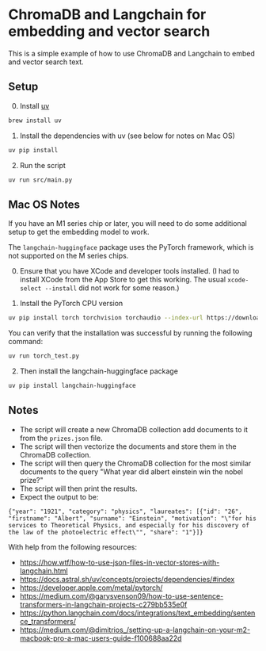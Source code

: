 # ChromaDB and Langchain for embedding and vector search

This is a simple example of how to use ChromaDB and Langchain to embed and vector search text.

## Setup

0. Install [uv](https://docs.astral.sh/uv/)

```bash
brew install uv
```

1. Install the dependencies with uv (see below for notes on Mac OS)

```bash
uv pip install
```

2. Run the script

```bash
uv run src/main.py
```

## Mac OS Notes

If you have an M1 series chip or later, you will need to do some additional setup to get the embedding model to work.

The `langchain-huggingface` package uses the PyTorch framework, which is not supported on the M series chips.

0. Ensure that you have XCode and developer tools installed. (I had to install XCode from the App Store to get this working. The usual `xcode-select --install` did not work for some reason.)

1. Install the PyTorch CPU version

```bash
uv pip install torch torchvision torchaudio --index-url https://download.pytorch.org/whl/nightly/cpu
```

You can verify that the installation was successful by running the following command:

```bash
uv run torch_test.py
```

2. Then install the langchain-huggingface package

```bash
uv pip install langchain-huggingface
```


## Notes

- The script will create a new ChromaDB collection add documents to it from the `prizes.json` file.
- The script will then vectorize the documents and store them in the ChromaDB collection.
- The script will then query the ChromaDB collection for the most similar documents to the query "What year did albert einstein win the nobel prize?"
- The script will then print the results.
- Expect the output to be:

```
{"year": "1921", "category": "physics", "laureates": [{"id": "26", "firstname": "Albert", "surname": "Einstein", "motivation": "\"for his services to Theoretical Physics, and especially for his discovery of the law of the photoelectric effect\"", "share": "1"}]}
```

With help from the following resources:

- https://how.wtf/how-to-use-json-files-in-vector-stores-with-langchain.html
- https://docs.astral.sh/uv/concepts/projects/dependencies/#index
- https://developer.apple.com/metal/pytorch/
- https://medium.com/@garysvenson09/how-to-use-sentence-transformers-in-langchain-projects-c279bb535e0f
- https://python.langchain.com/docs/integrations/text_embedding/sentence_transformers/
- https://medium.com/@dimitrios_/setting-up-a-langchain-on-your-m2-macbook-pro-a-mac-users-guide-f100688aa22d
